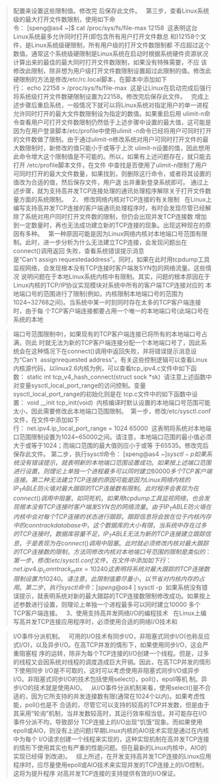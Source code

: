 > 配置来设置这些限制值。修改完 后保存此文件。  
  第三步，查看Linux系统级的最大打开文件数限制，使用如下命令： [speng@as4 ~]$ cat /proc/sys/fs/file-max 12158 
  这表明这台Linux系统最多允许同时打开(即包含所有用户打开文件数总
  和)12158个文件，是Linux系统级硬限制，所有用户级的打开文件数限制都 不应超过这个数值。通常这个系统级硬限制是Linux系统在启动时根据系统硬件资源状况计算出来的最佳的最大同时打开文件数限制，如果没有特殊需要，不应 该修改此限制，除非想为用户级打开文件数限制设置超过此限制的值。修改此硬限制的方法是修改/etc/rc.local脚本，在脚本中添加如下行： echo 22158 > /proc/sys/fs/file-max 
  这是让Linux在启动完成后强行将系统级打开文件数硬限制设置为22158。修改完后保存此文件。  
  完成上述步骤后重启系统，一般情况下就可以将Linux系统对指定用户的单一进程允许同时打开的最大文件数限制设为指定的数值。如果重启后用 ulimit-n命令查看用户可打开文件数限制仍然低于上述步骤中设置的最大值，这可能是因为在用户登录脚本/etc/profile中使用ulimit -n命令已经将用户可同时打开的文件数做了限制。由于通过ulimit-n修改系统对用户可同时打开文件的最大数限制时，新修改的值只能小于或等于上次 ulimit-n设置的值，因此想用此命令增大这个限制值是不可能的。所以，如果有上述问题存在，就只能去打开
  /etc/profile脚本文件，在文件 中查找是否使用了ulimit-n限制了用户可同时打开的最大文件数量，如果找到，则删除这行命令，或者将其设置的值改为合适的值，然后保存文件，用户退 出并重新登录系统即可。 通过上述步骤，就为支持高并发TCP连接处理的通讯处理程序解除关于打开文件数量方面的系统限制。  
  2、 修改网络内核对TCP连接的有关限制  
  在Linux上编写支持高并发TCP连接的客户端通讯处理程序时，有时会发现尽管已经解除了系统对用户同时打开文件数的限制，但仍会出现并发TCP连接数 增加到一定数量时，再也无法成功建立新的TCP连接的现象。出现这种现在的原因有多种。  
  第一种原因可能是因为Linux网络内核对本地端口号范围有限制。此时，进一步分析为什么无法建立TCP连接，会发现问题出在connect()调用返回 失败，查看系统错误提示消息是“Can't assign requestedaddress”。同时，如果在此时用tcpdump工具监视网络，会发现根本没有TCP连接时客户端发SYN包的网络流量。这些情况 说明问题在于本地Linux系统内核中有限制。其实，问题的根本原因在于Linux内核的TCP/IP协议实现模块对系统中所有的客户端TCP连接对应的 本地端口号的范围进行了限制(例如，内核限制本地端口号的范围为1024~32768之间)。当系统中某一时刻同时存在太多的TCP客户端连接时，由于每 个TCP客户端连接都要占用一个唯一的本地端口号(此端口号在系统的本地
  
>  端口号范围限制中)，如果现有的TCP客户端连接已将所有的本地端口号占满，则此 时就无法为新的TCP客户端连接分配一个本地端口号了，因此系统会在这种情况下在connect()调用中返回失败，并将错误提示消息设为“Can't 
  assignrequested address”。有关这些控制逻辑可以查看Linux内核源代码，以linux2.6内核为例，可以查看tcp_ipv4.c文件中如下函数： static int tcp_v4_hash_connect(struct sock *sk) 
  请注意上述函数中对变量sysctl_local_port_range的访问控制。变量
  sysctl_local_port_range的初始化则是在 tcp.c文件中的如下函数中设置： void __init tcp_init(void) 
  内核编译时默认设置的本地端口号范围可能太小，因此需要修改此本地端口范围限制。 
  第一步，修改/etc/sysctl.conf文件，在文件中添加如下行： net.ipv4.ip_local_port_range = 1024 65000 
  这表明将系统对本地端口范围限制设置为1024~65000之间。请注意，本地端口范围的最小值必须大于或等于1024；而端口范围的最大值则应小于或等 于65535。修改完后保存此文件。 第二步，执行sysctl命令： [speng@as4 ~]$ sysctl -p 
  如果系统没有错误提示，就表明新的本地端口范围设置成功。如果按上述端口范围进行设置，则理论上单独一个进程最多可以同时建立60000多个TCP客户端 连接。  
  第二种无法建立TCP连接的原因可能是因为Linux网络内核的IP_TABLE防火墙对最大跟踪的TCP连接数有限制。此时程序会表现为在 connect()调用中阻塞，如同死机，如果用tcpdump工具监视网络，也会发现根本没有TCP连接时客户端发SYN包的网络流量。由于 IP_TABLE防火墙在内核中会对每个TCP连接的状态进行跟踪，跟踪信息将会放在位于内核内存中的conntrackdatabase中，这个数据库 的大小有限，当系统中存在过多的TCP连接时，数据库容量不足，IP_TABLE无法为新的TCP连接建立跟踪信息，于是表现为在connect()调用 中阻塞。此时就必须修改内核对最大跟踪的TCP连接数的限制，方法同修改内核对本地端口号范围的限制是类似的： 
  第一步，修改/etc/sysctl.conf文件，在文件中添加如下行： net.ipv4.ip_conntrack_max = 10240 
  这表明将系统对最大跟踪的TCP连接数限制设置为10240。请注意，此限制值要尽量小，以节省对内核内存的占用。 第二步，执行sysctl命令： [speng@as4 ~]$ sysctl -p 
  如果系统没有错误提示，就表明系统对新的最大跟踪的TCP连接数限制修改成功。如果按上述参数进行设置，则理论上单独一个进程最多可以同时建立10000 多个TCP客户端连接。  
  3、使用支持高并发网络I/O的编程技术  
  在Linux上编写高并发TCP连接应用程序时，必须使用合适的网络I/O技术和
  
>  I/O事件分派机制。  
  可用的I/O技术有同步I/O，非阻塞式同步I/O(也称反应式I/O)，以及异步I/O。在高TCP并发的情形下，如果使用同步I/O，这会严重阻塞程 序的运转，除非为每个TCP连接的I/O创建一个线程。但是，过多的线程又会因系统对线程的调度造成巨大开销。因此，在高TCP并发的情形下使用同步 I/O是不可取的，这时可以考虑使用非阻塞式同步I/O或异步I/O。非阻塞式同步I/O的技术包括使用select()，poll()，epoll等机 制。异步I/O的技术就是使用AIO。  
  从I/O事件分派机制来看，使用select()是不合适的，因为它所支持的并发连接数有限(通常在1024个以内)。如果考虑性能，poll()也是不 合适的，尽管它可以支持的较高的TCP并发数，但是由于其采用“轮询”机制，当并发数较高时，其运行效率相当低，并可能存在I/O事件分派不均，导致部分 TCP连接上的I/O出现“饥饿”现象。而如果使用epoll或AIO，则没有上述问题(早期Linux内核的AIO技术实现是通过在内核中为每个 I/O请求创建一个线程来实现的，这种实现机制在高并发TCP连接的情形下使用其实也有严重的性能问题。但在最新的Linux内核中，AIO的实现已经得 到改进)。  
  综上所述，在开发支持高并发TCP连接的Linux应用程序时，应尽量使用epoll或AIO技术来实现并发的TCP连接上的I/O控制，这将为提升程序 对高并发TCP连接的支持提供有效的I/O保证。
